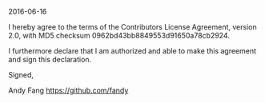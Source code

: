 2016-06-16

I hereby agree to the terms of the Contributors License Agreement, version 2.0, with MD5 checksum 0962bd43bb8849553d91650a78cb2924.

I furthermore declare that I am authorized and able to make this agreement and sign this declaration.

Signed,

Andy Fang https://github.com/fandy
